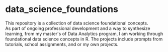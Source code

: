 # data_science_foundations
This repository is a collection of data science foundational concepts.  
As part of ongoing professional development and a way to synthesize learning, from my master's of Data Analytics program, 
I am working through foundational data science concepts in R.
The projects include prompts from tutorials, school assignments, and or my own projects.
  
